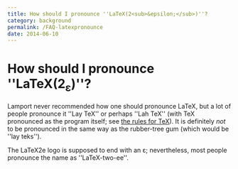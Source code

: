 ```yaml
---
title: How should I pronounce ''LaTeX(2<sub>&epsilon;</sub>)''?
category: background
permalink: /FAQ-latexpronounce
date: 2014-06-10
---
```


# How should I pronounce ''LaTeX(2<sub>&epsilon;</sub>)''?

Lamport never recommended how one should pronounce LaTeX, but a lot
of people pronounce it ''Lay TeX'' or perhaps ''Lah TeX'' (with
TeX pronounced as the program itself; see
[the rules for TeX](/FAQ-TeXpronounce)).  It is definitely
_not_ to be pronounced in the same way as the rubber-tree gum
(which would be ''lay teks'').

The LaTeX2e logo is supposed to end with an
&epsilon;; nevertheless, most
people pronounce the name as ''LaTeX-two-ee''.

